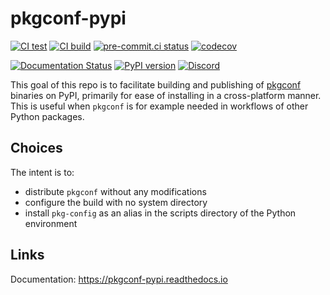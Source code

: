 # pkgconf-pypi

[![CI test](https://github.com/pypackaging-native/pkgconf-pypi/actions/workflows/test.yml/badge.svg)](https://github.com/pypackaging-native/pkgconf-pypi/actions/workflows/test.yml)
[![CI build](https://github.com/pypackaging-native/pkgconf-pypi/actions/workflows/build.yml/badge.svg)](https://github.com/pypackaging-native/pkgconf-pypi/actions/workflows/build.yml)
[![pre-commit.ci status](https://results.pre-commit.ci/badge/github/pypackaging-native/pkgconf-pypi/main.svg)](https://results.pre-commit.ci/latest/github/pypackaging-native/pkgconf-pypi/main)
[![codecov](https://codecov.io/gh/pypackaging-native/pkgconf-pypi/graph/badge.svg)](https://codecov.io/gh/pypackaging-native/pkgconf-pypi)

[![Documentation Status](https://readthedocs.org/projects/pkgconf-pypi/badge/?version=latest)](https://pkgconf-pypi.readthedocs.io/en/latest/?badge=latest)
[![PyPI version](https://badge.fury.io/py/pkgconf.svg)](https://pypi.org/project/pkgconf/)
[![Discord](https://img.shields.io/discord/803025117553754132?label=Discord%20chat%20pkgconf-pypi)](https://discord.gg/pypa)

This goal of this repo is to facilitate building and publishing of
[pkgconf](https://github.com/pkgconf/pkgconf) binaries on PyPI, primarily for
ease of installing in a cross-platform manner. This is useful when `pkgconf` is
for example needed in workflows of other Python packages.

## Choices

The intent is to:

- distribute `pkgconf` without any modifications
- configure the build with no system directory
- install `pkg-config` as an alias in the scripts directory of the Python
  environment

## Links

Documentation: https://pkgconf-pypi.readthedocs.io
